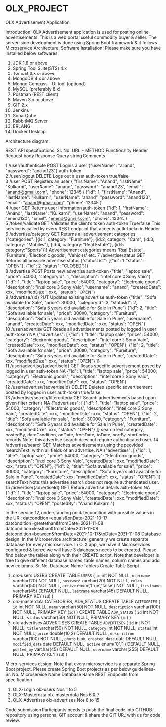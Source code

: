 # OLX_PROJECT





OLX Advertisement Application
 

Introduction:
OLX Advertisement application is used for posting online advertisements. This is a web portal useful commodity buyer & seller. The server-side development is done using Spring Boot framework & it follows Microservice Architecture.
Software Installation:
Please make sure you have installed below softwares:
1.	JDK 1.8 or above
2.	Spring Tool Suite(STS) 4.x
3.	Tomcat 8.x or above
4.	MongoDB 4.x or above
5.	Mongo Compass - UI tool (optional)
6.	MySQL (preferably 8.x)
7.	Postman (REST client)
8.	Maven 3.x or above
9.	GIT 2.x
10.	Jenkins
11.	SonarQube
12.	RabbitMQ Server
13.	ERLANG
14.	Docker Desktop

Architecture diagram:
 
REST API specifications:
Sr. No.	URL +
METHOD	Functionality	Header	Request body	Response	Query string	Comments
 	 	 	 	 	 	 	 
1	/user/authenticate POST	Logins a user	 	{"userName": "anand", "password": "anand123"}	auth-token	 	 
2	/user/logout DELETE	Logs out a user	auth-token	 	true/false	 	 
3	/user POST	Registers an user	 	 {
"firstName": "Anand",
"lastName": "Kulkarni",
"userName": "anand",
"password": "anand123",
"email": "anand@gmail.com",
"phone": 12345
    }	 {"id": 1,
"firstName": "Anand",
"lastName": "Kulkarni",
"userName": "anand",
"password": "anand123",
"email": "anand@gmail.com",
"phone": 12345
    }	 	 
4	/user GET	Returns user information	auth-token	 	 {"id": 1,
"firstName": "Anand",
"lastName": "Kulkarni",
"userName": "anand",
"password": "anand123",
"email": "anand@gmail.com",
"phone": 12345
    }	 	 
5	/token/validate GET	Validates the client’s token	auth-token		True/false		This service is called by every REST endpoint that acceots auth-toekn in Header
6	/advertise/category GET	Returns all advertisement categories	 	 	{"categories": [{id:1, category: "Furniture"}, {id:2, category: "Cars", {id:3, category: "Mobiles"}, {id:4, category: "Real Estate"}, {id:5, category:"Sports"}]}	 	Advertisement categories means 'Real Estate', 'Furniture', 'Electronic goods', 'Vehicles' etc.
7	/advertise/status GET	Returns all possible advertise status	 	 	{"statusList": [{"id": 1, "status": "OPEN"}, {"id": 2, "status": "CLOSED"}]}	 	 
8	/advertise POST	Posts new advertise	auth-token	{"title": "laptop sale", "price": 54000, "categoryId": 1, "description": "intel core 3 Sony Vaio"}	{"id": 1, "title": "laptop sale", "price": 54000, "category": "Electronic goods", "description": "intel core 3 Sony Vaio", "username": "anand", "createdDate": xxx, "modifiedDate": xxx, "status": "OPEN"}	 	 
9	/advertise/{id} PUT	Updates existing advertise	auth-token	{"title": "Sofa available for Sale", "price": 30000, "categoryId": 3, "statusId": 2, "description": "Sofa 5 years old available for Sale in Pune"}	{"id": 2, "title": "Sofa available for sale", "price": 30000, "category": "Furniture", "description": "Sofa 5 years old available for Sale in Pune", "username": "anand", "createdDate": xxx, "modifiedDate": xxx, "status": "OPEN"}	 	 
10	/user/advertise GET	Reads all advertisements posted by logged in user	auth-token	NA	{"advertises": [
{"id": 1, "title": "laptop sale", "price": 54000, "category": "Electronic goods", "description": "intel core 3 Sony Vaio", "createdDate": xxx, "modifiedDate": xxx, "status": "OPEN"},
{"id": 2, "title": "Sofa available for sale", "price": 30000, "category": "Furniture", "description": "Sofa 5 years old available for Sale in Pune", "createdDate": xxx, "modifiedDate": xxx, "status": "OPEN"}
]}	 	 
11	/user/advertise/{advertiseId} GET	Reads specific advertisement posed by logged in user	auth-token	NA	{"id": 1, "title": "laptop sale", "price": 54000, "category": "Electronic goods", "description": "intel core 3 Sony Vaio", "createdDate": xxx, "modifiedDate": xxx, "status": "OPEN"}	 	 
12	/user/advertise/{advertiseId} DELETE	Deletes specific advertisement posted by logged in user	auth-token	 	true/false	 	 
13	/advertise/search/filtercriteria GET	Search advertisements based upon given filter criteria	 	NA	{"advertises": [
{"id": 1, "title": "laptop sale", "price": 54000, "category": "Electronic goods", "description": "intel core 3 Sony Vaio", "createdDate": xxx, "modifiedDate": xxx, "status": "OPEN"},
{"id": 2, "title": "Sofa available for sale", "price": 30000, "category": "Furniture", "description": "Sofa 5 years old available for Sale in Pune", "createdDate": xxx, "modifiedDate": xxx, "status": "OPEN"}
]}	searchText,category, postedBy, dateCondition, onDate, fromDate, toDate, sortBy, startIndex, records	Note: this advertise search does not require authenticated user.
14	/advertise/search GET	Matches advertisements using the peovided 'searchText' within all fields of an advertise.	 	NA	{"advertises": [
{"id": 1, "title": "laptop sale", "price": 54000, "category": "Electronic goods", "description": "intel core 3 Sony Vaio", "createdDate": xxx, "modifiedDate": xxx, "status": "OPEN"},
{"id": 2, "title": "Sofa available for sale", "price": 30000, "category": "Furniture", "description": "Sofa 5 years old available for Sale in Pune", "createdDate": xxx, "modifiedDate": xxx, "status": "OPEN"}
]}	searchText	Note: this advertise search does not require authenticated user.
15	/advertise/{advertiseId} GET	Return advertise details	auth-token	NA	{"id": 1, "title": "laptop sale", "price": 54000, "category": "Electronic goods", "description": "intel core 3 Sony Vaio", "createdDate": xxx, "modifiedDate": xxx, "status": "OPEN", "postedBy": "Anand Kulkarni"}	 	 

In the service 12, understanding on datecondition with possible values in the URI:
datcondition=equals&onDate=2021-10-17
datcondition=greatethan&fromDate=2021-11-08
datcondition=lessthan&fromDate=2021-11-08
datcondition=between&fromDate=2021-10-17&toDate=2021-11-08
Database design:
In the Microservice architecture, generally we create separate database for every microservice. In OLX app, we have 3 Microservices configured & hence we will have 3 databases needs to be created. Please find below the tables along with their CREATE script. Note that developer is free to give different database names, table names, column names and add new columns.
Sr. No.	Database Name	Table/s	Create Table Script
1.	olx-users	USERS	CREATE TABLE `USERS` (
  `id` int NOT NULL,
  `username` varchar(20) NOT NULL,
  `password` varchar(20) NOT NULL,
  `roles` varchar(50) NOT NULL,
  `active` enum('true','false') NOT NULL,
  `firstname` varchar(45) DEFAULT NULL,
  `lastname` varchar(45) DEFAULT NULL,
  PRIMARY KEY (`id`)
)
2.	olx-masterdata	CATEGORIES, ADV_STATUS	CREATE TABLE `CATEGORIES` (
  `id` int NOT NULL,
  `name` varchar(50) NOT NULL,
  `description` varchar(100) NOT NULL,
  PRIMARY KEY (`id`)
)
CREATE TABLE `ADV_STATUS` (
  `id` int NOT NULL,
  `status` varchar(50) NOT NULL,
  PRIMARY KEY (`id`)
)
3.	olx-advertises	ADVERTISES	CREATE TABLE `ADVERTISES` (
  `id` int NOT NULL,
  `title` varchar(50) NOT NULL,
  `category` int NOT NULL,
  `status` int NOT NULL,
  `price` double(10,2) DEFAULT NULL,
  `description` varchar(100) NOT NULL,
  `photo` blob,
  `created_date` date DEFAULT NULL,
  `modified_date` date DEFAULT NULL,
  `active` enum('0','1') DEFAULT NULL,
  `posted_by` varchar(45) DEFAULT NULL,
  `username` varchar(255) DEFAULT NULL,
  PRIMARY KEY (`id`)
)

Micro-services design:
Note that every microservice is a separate Spring Boot project. Please create Spring Boot projects as per below guidelines-
Sr. No.	Microservice Name	Database Name	REST Endpoints from specification
1.	OLX-Login	olx-users	Nos 1 to 5
2.	OLX-Masterdata	olx-masterdata	Nos 6 & 7
3.	OLX-Advertises	olx-advertises	Nos 8 to 15

Code submission
Participants needs to push the final code into GITHUB repository using personal GIT account & share the GIT URL with us for code review.
